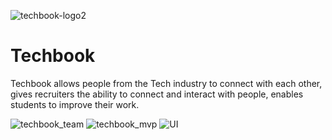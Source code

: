 ![techbook-logo2](https://user-images.githubusercontent.com/75903418/119923636-02293800-bf40-11eb-84f6-1f7302cdf960.PNG)


# Techbook
Techbook allows people from the Tech industry to connect with each other, gives recruiters the ability to connect and interact with people, enables students to improve their work.


![techbook_team](https://user-images.githubusercontent.com/75903418/119923658-14a37180-bf40-11eb-9f97-b3afff81a636.PNG)
![techbook_mvp](https://user-images.githubusercontent.com/75903418/119923665-166d3500-bf40-11eb-9202-94110318dae1.PNG)
![UI](https://user-images.githubusercontent.com/75903418/119923673-1a995280-bf40-11eb-9b02-8c7af310a7bc.png)
